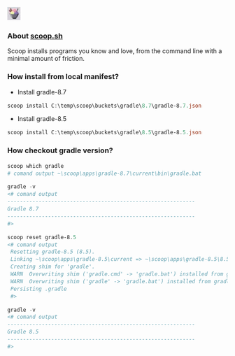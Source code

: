 ![image](docs/scoop-logo.jpg)  
### About [scoop.sh](https://scoop.sh/)
Scoop installs programs you know and love, from the command line with a minimal amount of friction.   


### How install from local manifest?

- Install gradle-8.7
```powershell
scoop install C:\temp\scoop\buckets\gradle\8.7\gradle-8.7.json
```
- Install gradle-8.5
```powershell
scoop install C:\temp\scoop\buckets\gradle\8.5\gradle-8.5.json
```

### How checkout gradle version?

```powershell
scoop which gradle 
# comand output ~\scoop\apps\gradle-8.7\current\bin\gradle.bat
```
```powershell
gradle -v
<# comand output
------------------------------------------------------------
Gradle 8.7
------------------------------------------------------------
#>
```
```powershell
scoop reset gradle-8.5
<# comand output
 Resetting gradle-8.5 (8.5).
 Linking ~\scoop\apps\gradle-8.5\current => ~\scoop\apps\gradle-8.5\8.5
 Creating shim for 'gradle'.
 WARN  Overwriting shim ('gradle.cmd' -> 'gradle.bat') installed from gradle-8.7
 WARN  Overwriting shim ('gradle' -> 'gradle.bat') installed from gradle-8.7
 Persisting .gradle
 #>
```
```powershell
gradle -v
<# comand output
------------------------------------------------------------
Gradle 8.5
------------------------------------------------------------
#>
```
